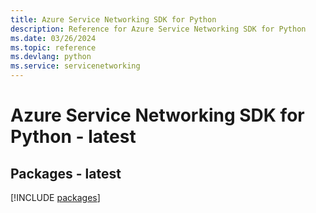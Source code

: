 ```yaml
---
title: Azure Service Networking SDK for Python
description: Reference for Azure Service Networking SDK for Python
ms.date: 03/26/2024
ms.topic: reference
ms.devlang: python
ms.service: servicenetworking
---
```

# Azure Service Networking SDK for Python - latest
## Packages - latest
[!INCLUDE [packages](service-networking-index.md)]